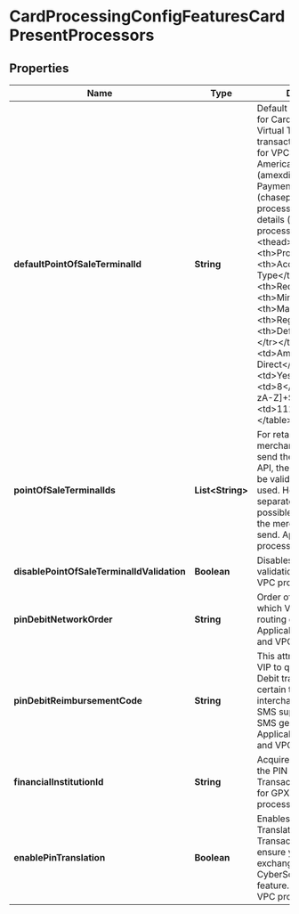 
# CardProcessingConfigFeaturesCardPresentProcessors

## Properties
Name | Type | Description | Notes
------------ | ------------- | ------------- | -------------
**defaultPointOfSaleTerminalId** | **String** | Default Terminal ID used for Card Present and Virtual Terminal transactions. Applicable for VPC, GPX (gpx), American Express Direct (amexdirect) and Chase Paymentech Salem (chasepaymentechsalem) processors.  Validation details (for selected processors)...  &lt;table&gt; &lt;thead&gt;&lt;tr&gt;&lt;th&gt;Processor&lt;/th&gt;&lt;th&gt;Acceptance Type&lt;/th&gt;&lt;th&gt;Required&lt;/th&gt;&lt;th&gt;Min. Length&lt;/th&gt;&lt;th&gt;Max. Length&lt;/th&gt;&lt;th&gt;Regex&lt;/th&gt;&lt;th&gt;Default Value&lt;/th&gt;&lt;/tr&gt;&lt;/thead&gt; &lt;tr&gt;&lt;td&gt;American Express Direct&lt;/td&gt;&lt;td&gt;cp&lt;/td&gt;&lt;td&gt;Yes&lt;/td&gt;&lt;td&gt;4&lt;/td&gt;&lt;td&gt;8&lt;/td&gt;&lt;td&gt;^[0-9a-zA-Z]+$&lt;/td&gt;&lt;td&gt;1111&lt;/td&gt;&lt;/tr&gt; &lt;/table&gt;  |  [optional]
**pointOfSaleTerminalIds** | **List&lt;String&gt;** | For retail transactions, if merchant chooses to send the terminal id in the API, then that value has to be validated before being used. Holds a comma separated list of all possible terminal ids that the merchant is likely to send. Applicable for VPC processors. |  [optional]
**disablePointOfSaleTerminalIdValidation** | **Boolean** | Disables terminal ID validation. Applicable for VPC processors. |  [optional]
**pinDebitNetworkOrder** | **String** | Order of the networks in which Visa should make routing decisions. Applicable for GPX (gpx) and VPC processors. |  [optional]
**pinDebitReimbursementCode** | **String** | This attribute requests VIP to qualify a given PIN Debit transaction for a certain type of interchange program. Y &#x3D; SMS supermarket, Z &#x3D; SMS general merchant. Applicable for GPX (gpx) and VPC processors. |  [optional]
**financialInstitutionId** | **String** | Acquirer Institution ID for the PIN Debit Transactions. Applicable for GPX (gpx) and VPC processors. |  [optional]
**enablePinTranslation** | **Boolean** | Enables CyberSource PIN Translation for Online PIN Transactions. Please ensure you have exchanged PIN keys with CyberSource to use this feature. Applicable for VPC processors. |  [optional]



